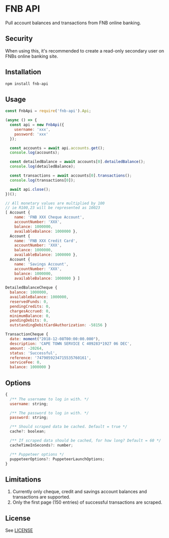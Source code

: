 # FNB API

Pull account balances and transactions from FNB online banking.

## Security

When using this, it's recommended to create a read-only secondary user on FNBs online banking site.

## Installation

```bash
npm install fnb-api
```

## Usage

```js
const FnbApi = require('fnb-api').Api;

(async () => {
  const api = new FnbApi({
    username: 'xxx',
    password: 'xxx'
  });

  const accounts = await api.accounts.get();
  console.log(accounts);

  const detailedBalance = await accounts[0].detailedBalance();
  console.log(detailedBalance);

  const transactions = await accounts[0].transactions();
  console.log(transactions[0]);

  await api.close();
})();

```

```js
// All monetary values are multiplied by 100
// ie R100,23 will be represented as 10023
[ Account {
    name: 'FNB XXX Cheque Account',
    accountNumber: 'XXX',
    balance: 1000000,
    availableBalance: 1000000 },
  Account {
    name: 'FNB XXX Credit Card',
    accountNumber: 'XXX',
    balance: 1000000,
    availableBalance: 1000000 },
  Account {
    name: 'Savings Account',
    accountNumber: 'XXX',
    balance: 1000000,
    availableBalance: 1000000 } ]
	
DetailedBalanceCheque {
  balance: 1000000,
  availableBalance: 1000000,
  reservedFunds: 0,
  pendingCredits: 0,
  chargesAccrued: 0,
  minimumBalance: 0,
  pendingDebits: 0,
  outstandingDebitCardAuthorization: -58156 }

TransactionCheque {
  date: moment("2018-12-08T00:00:00.000"),
  description: 'CAPE TOWN SERVICE C 409283*1927 06 DEC',
  amount: -20264,
  status: 'Successful',
  reference: '7479059234715535760161',
  serviceFee: 0,
  balance: 1000000 }
```


## Options

```js
{
  /** The username to log in with. */
  username: string;

  /** The password to log in with. */
  password: string;

  /** Should scraped data be cached. Default = true */
  cache?: boolean;

  /** If scraped data should be cached, for how long? Default = 60 */
  cacheTimeInSeconds?: number;

  /** Puppeteer options */
  puppeteerOptions?: PuppeteerLaunchOptions;
}
```


## Limitations

1. Currently only cheque, credit and savings account balances and transactions are supported.
2. Only the first page (150 entries) of successful transactions are scraped.

## License

See [LICENSE](LICENSE)
